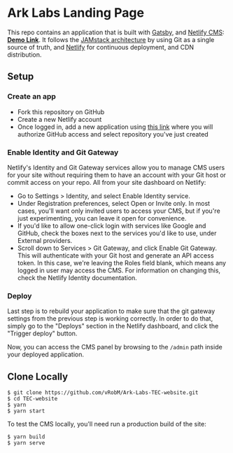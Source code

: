 # Ark Labs Landing Page

This repo contains an application that is built with [Gatsby](https://www.gatsbyjs.org/), and [Netlify CMS](https://www.netlifycms.org): **[Demo Link](https://gatsby-netlify-cms.netlify.com/)**.
It follows the [JAMstack architecture](https://jamstack.org) by using Git as a single source of truth, and [Netlify](https://www.netlify.com) for continuous deployment, and CDN distribution.

## Setup

### Create an app

- Fork this repository on GitHub
- Create a new Netlify account
- Once logged in, add a new application using [this link](https://app.netlify.com/start) where you will authorize GitHub access and select repository you've just created

### Enable Identity and Git Gateway

Netlify's Identity and Git Gateway services allow you to manage CMS users for your site without requiring them to have an account with your Git host or commit access on your repo. All from your site dashboard on Netlify:

- Go to Settings > Identity, and select Enable Identity service.
- Under Registration preferences, select Open or Invite only. In most cases, you'll want only invited users to access your CMS, but if you're just experimenting, you can leave it open for convenience.
- If you'd like to allow one-click login with services like Google and GitHub, check the boxes next to the services you'd like to use, under External providers.
- Scroll down to Services > Git Gateway, and click Enable Git Gateway. This will authenticate with your Git host and generate an API access token. In this case, we're leaving the Roles field blank, which means any logged in user may access the CMS. For information on changing this, check the Netlify Identity documentation.

### Deploy

Last step is to rebuild your application to make sure that the git gateway settings from the previous step is working correctly. In order to do that, simply go to the "Deploys" section in the Netlify dashboard, and click the "Trigger deploy" button.

Now, you can access the CMS panel by browsing to the `/admin` path inside your deployed application.

## Clone Locally

```
$ git clone https://github.com/vRobM/Ark-Labs-TEC-website.git
$ cd TEC-website
$ yarn
$ yarn start
```

To test the CMS locally, you'll need run a production build of the site:

```
$ yarn build
$ yarn serve
```
